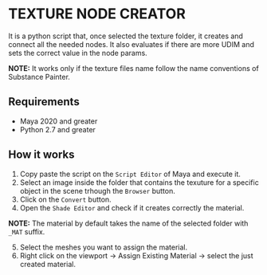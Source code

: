 # TEXTURE NODE CREATOR

It is a python script that, once selected the texture folder, it creates and connect all the needed nodes.
It also evaluates if there are more UDIM and sets the correct value in the node params.

**NOTE:** It works only if the texture files name follow the name conventions of Substance Painter.

## Requirements
- Maya 2020 and greater
- Python 2.7 and greater

## How it works

1. Copy paste the script on the `Script Editor` of Maya and execute it.
2. Select an image inside the folder that contains the texuture for a specific object in the scene trhough the `Browser` button.
3. Click on the `Convert` button.
4. Open the `Shade Editor` and check if it creates correctly the material.

**NOTE:** The material by default takes the name of the selected folder with `_MAT` suffix.

5. Select the meshes you want to assign the material.
6. Right click on the viewport -> Assign Existing Material -> select the just created material.

